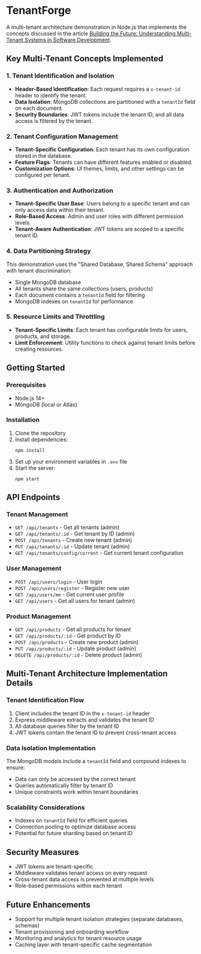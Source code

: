 # TenantForge

A multi-tenant architecture demonstration in Node.js that implements the concepts discussed in the article [Building the Future: Understanding Multi-Tenant Systems in Software Development](https://medium.com/@shinup/building-the-future-understanding-multi-tenant-systems-in-software-development-5a532ee99f18).

## Key Multi-Tenant Concepts Implemented

### 1. Tenant Identification and Isolation

- **Header-Based Identification**: Each request requires a `x-tenant-id` header to identify the tenant.
- **Data Isolation**: MongoDB collections are partitioned with a `tenantId` field on each document.
- **Security Boundaries**: JWT tokens include the tenant ID, and all data access is filtered by the tenant.

### 2. Tenant Configuration Management

- **Tenant-Specific Configuration**: Each tenant has its own configuration stored in the database.
- **Feature Flags**: Tenants can have different features enabled or disabled.
- **Customization Options**: UI themes, limits, and other settings can be configured per tenant.

### 3. Authentication and Authorization

- **Tenant-Specific User Base**: Users belong to a specific tenant and can only access data within their tenant.
- **Role-Based Access**: Admin and user roles with different permission levels.
- **Tenant-Aware Authentication**: JWT tokens are scoped to a specific tenant ID.

### 4. Data Partitioning Strategy

This demonstration uses the "Shared Database, Shared Schema" approach with tenant discrimination:

- Single MongoDB database
- All tenants share the same collections (users, products)
- Each document contains a `tenantId` field for filtering
- MongoDB indexes on `tenantId` for performance

### 5. Resource Limits and Throttling

- **Tenant-Specific Limits**: Each tenant has configurable limits for users, products, and storage.
- **Limit Enforcement**: Utility functions to check against tenant limits before creating resources.

## Getting Started

### Prerequisites

- Node.js 14+
- MongoDB (local or Atlas)

### Installation

1. Clone the repository
2. Install dependencies:
   ```
   npm install
   ```
3. Set up your environment variables in `.env` file
4. Start the server:
   ```
   npm start
   ```

## API Endpoints

### Tenant Management

- `GET /api/tenants` - Get all tenants (admin)
- `GET /api/tenants/:id` - Get tenant by ID (admin)
- `POST /api/tenants` - Create new tenant (admin)
- `PUT /api/tenants/:id` - Update tenant (admin)
- `GET /api/tenants/config/current` - Get current tenant configuration

### User Management

- `POST /api/users/login` - User login
- `POST /api/users/register` - Register new user
- `GET /api/users/me` - Get current user profile
- `GET /api/users` - Get all users for tenant (admin)

### Product Management

- `GET /api/products` - Get all products for tenant
- `GET /api/products/:id` - Get product by ID
- `POST /api/products` - Create new product (admin)
- `PUT /api/products/:id` - Update product (admin)
- `DELETE /api/products/:id` - Delete product (admin)

## Multi-Tenant Architecture Implementation Details

### Tenant Identification Flow

1. Client includes the tenant ID in the `x-tenant-id` header
2. Express middleware extracts and validates the tenant ID
3. All database queries filter by the tenant ID
4. JWT tokens contain the tenant ID to prevent cross-tenant access

### Data Isolation Implementation

The MongoDB models include a `tenantId` field and compound indexes to ensure:

- Data can only be accessed by the correct tenant
- Queries automatically filter by tenant ID
- Unique constraints work within tenant boundaries

### Scalability Considerations

- Indexes on `tenantId` field for efficient queries
- Connection pooling to optimize database access
- Potential for future sharding based on tenant ID

## Security Measures

- JWT tokens are tenant-specific
- Middleware validates tenant access on every request
- Cross-tenant data access is prevented at multiple levels
- Role-based permissions within each tenant

## Future Enhancements

- Support for multiple tenant isolation strategies (separate databases, schemas)
- Tenant provisioning and onboarding workflow
- Monitoring and analytics for tenant resource usage
- Caching layer with tenant-specific cache segmentation

